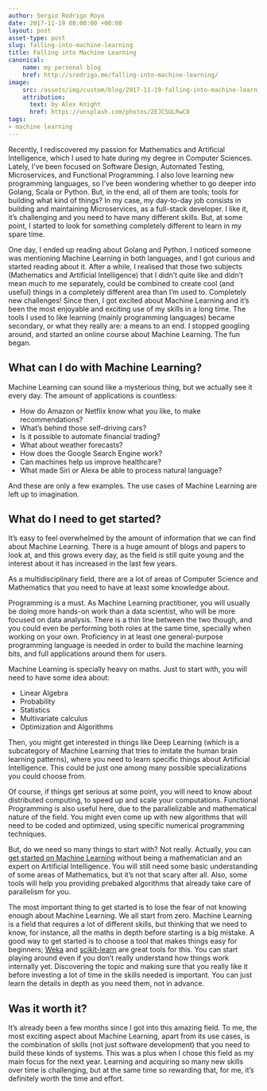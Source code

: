 ```yaml
---
author: Sergio Rodrigo Royo
date: 2017-11-19 08:00:00 +00:00
layout: post
asset-type: post
slug: falling-into-machine-learning
title: Falling into Machine Learning
canonical:
    name: my personal blog
    href: http://srodrigo.me/falling-into-machine-learning/
image:
    src: /assets/img/custom/blog/2017-11-19-falling-into-machine-learning.png
    attribution:
      text: by Alex Knight
      href: https://unsplash.com/photos/2EJCSULRwC8
tags:
- machine learning
---
```


Recently, I rediscovered my passion for Mathematics and Artificial Intelligence, which I used to hate during my degree in Computer Sciences. Lately, I’ve been focused on Software Design, Automated Testing, Microservices, and Functional Programming. I also love learning new programming languages, so I’ve been wondering whether to go deeper into Golang, Scala or Python. But, in the end, all of them are tools; tools for building what kind of things? In my case, my day-to-day job consists in building and maintaining Microservices, as a full-stack developer. I like it, it’s challenging and you need to have many different skills. But, at some point, I started to look for something completely different to learn in my spare time.

One day, I ended up reading about Golang and Python. I noticed someone was mentioning Machine Learning in both languages, and I got curious and started reading about it. After a while, I realised that those two subjects (Mathematics and Artificial Intelligence) that I didn’t quite like and didn’t mean much to me separately, could be combined to create cool (and useful) things in a completely different area than I’m used to. Completely new challenges! Since then, I got excited about Machine Learning and it’s been the most enjoyable and exciting use of my skills in a long time. The tools I used to like learning (mainly programming languages) became secondary, or what they really are: a means to an end. I stopped googling around, and started an online course about Machine Learning. The fun began.

## What can I do with Machine Learning?
Machine Learning can sound like a mysterious thing, but we actually see it every day. The amount of applications is countless:
* How do Amazon or Netflix know what you like, to make recommendations?
* What’s behind those self-driving cars?
* Is it possible to automate financial trading?
* What about weather forecasts?
* How does the Google Search Engine work?
* Can machines help us improve healthcare?
* What made Siri or Alexa be able to process natural language?

And these are only a few examples. The use cases of Machine Learning are left up to imagination.

## What do I need to get started?
It’s easy to feel overwhelmed by the amount of information that we can find about Machine Learning. There is a huge amount of blogs and papers to look at, and this grows every day, as the field is still quite young and the interest about it has increased in the last few years.

As a multidisciplinary field, there are a lot of areas of Computer Science and Mathematics that you need to have at least some knowledge about.

Programming is a must. As Machine Learning practitioner, you will usually be doing more hands-on work than a data scientist, who will be more focused on data analysis. There is a thin line between the two though, and you could even be performing both roles at the same time, specially when working on your own. Proficiency in at least one general-purpose programming language is needed in order to build the machine learning bits, and full applications around them for users.

Machine Learning is specially heavy on maths. Just to start with, you will need to have some idea about:
* Linear Algebra
* Probability
* Statistics
* Multivariate calculus
* Optimization and Algorithms

Then, you might get interested in things like Deep Learning (which is a subcategory of Machine Learning that tries to imitate the human brain learning patterns), where you need to learn specific things about Artificial Intelligence. This could be just one among many possible specializations you could choose from.

Of course, if things get serious at some point, you will need to know about distributed computing, to speed up and scale your computations. Functional Programming is also useful here, due to the parallelizable and mathematical nature of the field. You might even come up with new algorithms that will need to be coded and optimized, using specific numerical programming techniques.

But, do we need so many things to start with? Not really. Actually, you can [get started on Machine Learning](https://machinelearningmastery.com/machine-learning-for-programmers/) without being a mathematician and an expert on Artificial Intelligence. You will still need some basic understanding of some areas of Mathematics, but it’s not that scary after all. Also, some tools will help you providing prebaked algorithms that already take care of parallelism for you.

The most important thing to get started is to lose the fear of not knowing enough about Machine Learning. We all start from zero. Machine Learning is a field that requires a lot of different skills, but thinking that we need to know, for instance, all the maths in depth before starting is a big mistake. A good way to get started is to choose a tool that makes things easy for beginners; [Weka](https://www.cs.waikato.ac.nz/ml/weka/) and [scikit-learn](http://scikit-learn.org/) are great tools for this. You can start playing around even if you don’t really understand how things work internally yet. Discovering the topic and making sure that you really like it before investing a lot of time in the skills needed is important. You can just learn the details in depth as you need them, not in advance.

## Was it worth it?
It’s already been a few months since I got into this amazing field. To me, the most exciting aspect about Machine Learning, apart from its use cases, is the combination of skills (not just software development) that you need to build these kinds of systems. This was a plus when I chose this field as my main focus for the next year. Learning and acquiring so many new skills over time is challenging, but at the same time so rewarding that, for me, it’s definitely worth the time and effort.

